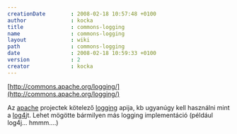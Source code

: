 ```yaml
---
creationDate        : 2008-02-18 10:57:48 +0100 
author              : kocka 
title               : commons-logging 
name                : commons-logging 
layout              : wiki 
path                : commons-logging 
date                : 2008-02-18 10:59:33 +0100 
version             : 2 
creator             : kocka 
---
```

[http://commons.apache.org/logging/](http://commons.apache.org/logging/)

Az [apache](ASF.html) projectek kötelező [logging](Logging.html) apija, kb ugyanúgy kell használni mint a [log4j](log4j.html)t. Lehet mögötte bármilyen más logging implementáció (például log4j... hmmm....)


